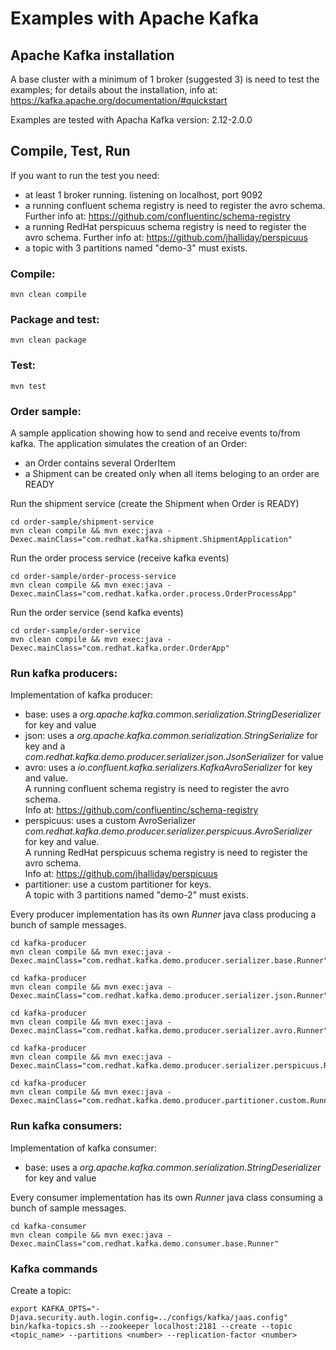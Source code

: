 # Examples with Apache Kafka

## Apache Kafka installation
A base cluster with a minimum of 1 broker (suggested 3) is need to test the examples; for details about the installation, info at:<br>
https://kafka.apache.org/documentation/#quickstart

Examples are tested with Apacha Kafka version:
2.12-2.0.0

## Compile, Test, Run

If you want to run the test you need:
 - at least 1 broker running. listening on localhost, port 9092
 - a running confluent schema registry is need to register the avro schema. Further info at: https://github.com/confluentinc/schema-registry
 -  a running RedHat perspicuus schema registry is need to register the avro schema. Further info at: https://github.com/jhalliday/perspicuus
 - a topic with 3 partitions named "demo-3" must exists.

### Compile: ###

```
mvn clean compile
```

### Package and test: ###

```
mvn clean package
```

### Test: ###

```
mvn test
```


### Order sample: ###

A sample application showing how to send and receive events to/from kafka.
The application simulates the creation of an Order: <br>
 - an Order contains several OrderItem
 - a Shipment can be created only when all items beloging to an order are READY


Run the shipment service (create the Shipment when Order is READY)
```
cd order-sample/shipment-service
mvn clean compile && mvn exec:java -Dexec.mainClass="com.redhat.kafka.shipment.ShipmentApplication"
```

Run the order process service (receive kafka events)
```
cd order-sample/order-process-service
mvn clean compile && mvn exec:java -Dexec.mainClass="com.redhat.kafka.order.process.OrderProcessApp"
```

Run the order service (send kafka events)
```
cd order-sample/order-service
mvn clean compile && mvn exec:java -Dexec.mainClass="com.redhat.kafka.order.OrderApp"
```


### Run kafka producers: ###

Implementation of kafka producer:
  - base: uses a *org.apache.kafka.common.serialization.StringDeserializer* for key and value
  - json: uses a *org.apache.kafka.common.serialization.StringSerialize* for key and a *com.redhat.kafka.demo.producer.serializer.json.JsonSerializer* for value
  - avro: uses a *io.confluent.kafka.serializers.KafkaAvroSerializer* for key and value.<br>
  A running confluent schema registry is need to register the avro schema. <br>
  Info at: https://github.com/confluentinc/schema-registry
  - perspicuus: uses a custom AvroSerializer *com.redhat.kafka.demo.producer.serializer.perspicuus.AvroSerializer* for key and value.<br>
  A running RedHat perspicuus schema registry is need to register the avro schema.<br>
  Info at: https://github.com/jhalliday/perspicuus
  - partitioner: use a custom partitioner for keys.<br>
  A topic with 3 partitions named "demo-2" must exists.

Every producer implementation has its own *Runner* java class producing a bunch of sample messages.

```
cd kafka-producer
mvn clean compile && mvn exec:java -Dexec.mainClass="com.redhat.kafka.demo.producer.serializer.base.Runner"
```

```
cd kafka-producer
mvn clean compile && mvn exec:java -Dexec.mainClass="com.redhat.kafka.demo.producer.serializer.json.Runner"
```

```
cd kafka-producer
mvn clean compile && mvn exec:java -Dexec.mainClass="com.redhat.kafka.demo.producer.serializer.avro.Runner"
```

```
cd kafka-producer
mvn clean compile && mvn exec:java -Dexec.mainClass="com.redhat.kafka.demo.producer.serializer.perspicuus.Runner"
```

```
cd kafka-producer
mvn clean compile && mvn exec:java -Dexec.mainClass="com.redhat.kafka.demo.producer.partitioner.custom.Runner"
```

### Run kafka consumers: ###

Implementation of kafka consumer:
  - base: uses a *org.apache.kafka.common.serialization.StringDeserializer* for key and value

Every consumer implementation has its own *Runner* java class consuming a bunch of sample messages.

```
cd kafka-consumer
mvn clean compile && mvn exec:java -Dexec.mainClass="com.redhat.kafka.demo.consumer.base.Runner"
```


### Kafka commands

Create a topic:

```
export KAFKA_OPTS="-Djava.security.auth.login.config=../configs/kafka/jaas.config"
bin/kafka-topics.sh --zookeeper localhost:2181 --create --topic <topic_name> --partitions <number> --replication-factor <number>
```
